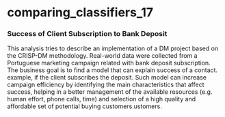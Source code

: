 # comparing_classifiers_17

### Success of Client Subscription to Bank Deposit 
This analysis tries to describe an implementation of a DM project based on the CRISP-DM methodology. Real-world data were collected from a Portuguese marketing campaign related with bank deposit subscription. The business goal is to find a model that can explain success of a contact. example, if the client subscribes the deposit. Such model can increase campaign efficiency by identifying the main characteristics that affect success, helping in a better management of the available resources (e.g. human effort, phone calls, time) and selection of a high quality and affordable set of potential buying customers.ustomers.
